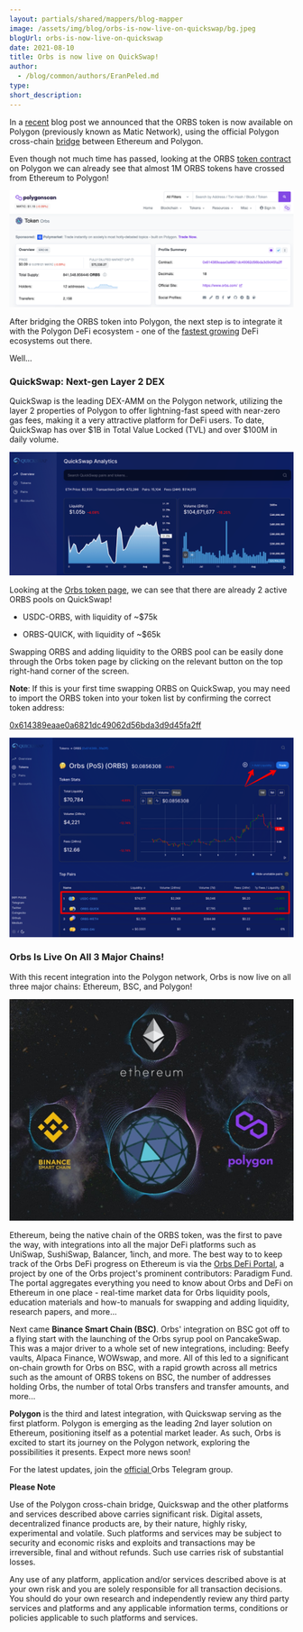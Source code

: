 ```yaml
---
layout: partials/shared/mappers/blog-mapper
image: /assets/img/blog/orbs-is-now-live-on-quickswap/bg.jpeg
blogUrl: orbs-is-now-live-on-quickswap
date: 2021-08-10
title: Orbs is now live on QuickSwap!
author:
  - /blog/common/authors/EranPeled.md
type:
short_description:
---
```


In a [recent](https://www.orbs.com/how-to-bridge-orbs-tokens-onto-the-polygon-network/) blog post we announced that the ORBS token is now available on Polygon (previously known as Matic Network), using the official Polygon cross-chain [bridge](https://wallet.matic.network/bridge/) between Ethereum and Polygon.

Even though not much time has passed, looking at the ORBS [token contract](https://polygonscan.com/token/0x614389eaae0a6821dc49062d56bda3d9d45fa2ff) on Polygon we can already see that almost 1M ORBS tokens have crossed from Ethereum to Polygon!

![](/assets/img/blog/orbs-is-now-live-on-quickswap/img.png)

After bridging the ORBS token into Polygon, the next step is to integrate it with the Polygon DeFi ecosystem - one of the [fastest growing](https://www.orbs.com/orbs-ecosystem-expansion-whats-next/) DeFi ecosystems out there.

Well...

### QuickSwap: Next-gen Layer 2 DEX

QuickSwap is the leading DEX-AMM on the Polygon network, utilizing the layer 2 properties of Polygon to offer lightning-fast speed with near-zero gas fees, making it a very attractive platform for DeFi users. To date, QuickSwap has over $1B in Total Value Locked (TVL) and over $100M in daily volume.

![](/assets/img/blog/orbs-is-now-live-on-quickswap/img1.png)

Looking at the [Orbs token page](https://info.quickswap.exchange/token/0x614389eaae0a6821dc49062d56bda3d9d45fa2ff), we can see that there are already 2 active ORBS pools on QuickSwap!

- USDC-ORBS, with liquidity of ~$75k

- ORBS-QUICK, with liquidity of ~$65k

Swapping ORBS and adding liquidity to the ORBS pool can be easily done through the Orbs token page by clicking on the relevant button on the top right-hand corner of the screen.

**Note**: If this is your first time swapping ORBS on QuickSwap, you may need to import the ORBS token into your token list by confirming the correct token address:

[0x614389eaae0a6821dc49062d56bda3d9d45fa2ff](https://polygonscan.com/token/0x614389eaae0a6821dc49062d56bda3d9d45fa2ff)

![](/assets/img/blog/orbs-is-now-live-on-quickswap/img2.png)

### Orbs Is Live On All 3 Major Chains!

With this recent integration into the Polygon network, Orbs is now live on all three major chains: Ethereum, BSC, and Polygon!

![](/assets/img/blog/orbs-is-now-live-on-quickswap/img3.jpeg)

Ethereum, being the native chain of the ORBS token, was the first to pave the way, with integrations into all the major DeFi platforms such as UniSwap, SushiSwap, Balancer, 1inch, and more. The best way to to keep track of the Orbs DeFi progress on Ethereum is via the [Orbs DeFi Portal](https://orbsdefi.com/), a project by one of the Orbs project's prominent contributors: Paradigm Fund. The portal aggregates everything you need to know about Orbs and DeFi on Ethereum in one place - real-time market data for Orbs liquidity pools, education materials and how-to manuals for swapping and adding liquidity, research papers, and more...

Next came **Binance Smart Chain (BSC)**. Orbs' integration on BSC got off to a flying start with the launching of the Orbs syrup pool on PancakeSwap. This was a major driver to a whole set of new integrations, including: Beefy vaults, Alpaca Finance, WOWswap, and more. All of this led to a significant on-chain growth for Orbs on BSC, with a rapid growth across all metrics such as the amount of ORBS tokens on BSC, the number of addresses holding Orbs, the number of total Orbs transfers and transfer amounts, and more...

**Polygon** is the third and latest integration, with Quickswap serving as the first platform. Polygon is emerging as the leading 2nd layer solution on Ethereum, positioning itself as a potential market leader. As such, Orbs is excited to start its journey on the Polygon network, exploring the possibilities it presents. Expect more news soon!

For the latest updates, join the [official ](https://t.me/OrbsNetwork)Orbs Telegram group.

<div class='line-separator'></div>

**Please Note**

Use of the Polygon cross-chain bridge, Quickswap and the other platforms and services described above carries significant risk. Digital assets, decentralized finance products are, by their nature, highly risky, experimental and volatile. Such platforms and services may be subject to security and economic risks and exploits and transactions may be irreversible, final and without refunds. Such use carries risk of substantial losses.

Any use of any platform, application and/or services described above is at your own risk and you are solely responsible for all transaction decisions. You should do your own research and independently review any third party services and platforms and any applicable information terms, conditions or policies applicable to such platforms and services.
